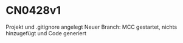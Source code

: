 # CN0428v1

Projekt und .gitignore angelegt
Neuer Branch: MCC gestartet, nichts hinzugefügt und Code generiert
